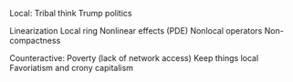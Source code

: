Local:
Tribal think
Trump politics

Linearization
Local ring
Nonlinear effects (PDE)
Nonlocal operators
Non-compactness

Counteractive:
Poverty (lack of network access)
Keep things local
Favoriatism and crony capitalism